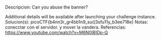 
Descripcion:
Can you abuse the banner?

Additional details will be available after launching your challenge instance.
Solucion(s):
picoCTF{b4nn3r_gr4bb1n9_su((3sfu11y_b3ee718e}
Notas:
conecctar con el servidor. y mover la vandera.
Referencias:
https://www.youtube.com/watch?v=M6N0IBIDp-Q